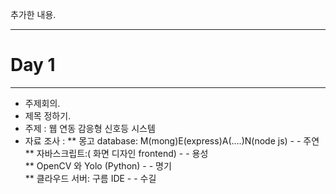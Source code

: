 추가한 내용.
- - -
# Day 1
- - -
* 주제회의.
* 제목 정하기.
* 주제 : 웹 연동 감응형 신호등 시스템
* 자료 조사 : 
** 몽고 database:  M(mong)E(express)A(....)N(node js) - - 주연  
** 자바스크립트:( 화면 디자인 frontend) - -  용성  
** OpenCV 와 Yolo (Python) - - 명기  
** 클라우드 서버: 구름 IDE  - - 수길  
